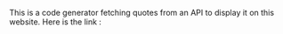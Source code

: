This is a code generator fetching quotes from an API to display it on this website.
Here is the link : 
